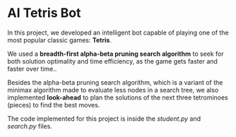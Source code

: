 # AI Tetris Bot

In this project, we developed an intelligent bot capable of playing one of the most popular classic games: **Tetris**.

We used a **breadth-first alpha-beta pruning search algorithm** to seek for both solution optimality and time efficiency, as the game gets faster and faster over time..

Besides the alpha-beta pruning search algorithm, which is a variant of the minimax algorithm made to evaluate less nodes in a search tree, we also implemented **look-ahead** to plan the solutions of the next three tetrominoes (pieces) to find the best moves.

The code implemented for this project is inside the *student.py* and *search.py* files.
